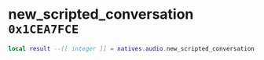 # new_scripted_conversation `0x1CEA7FCE`

```lua
local result --[[ integer ]] = natives.audio.new_scripted_conversation()
```